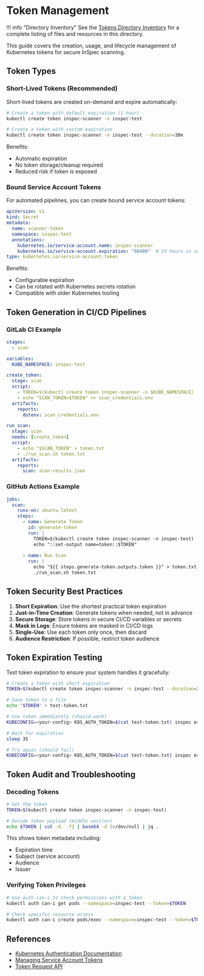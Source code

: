 # Token Management

!!! info "Directory Inventory"
    See the [Tokens Directory Inventory](inventory.md) for a complete listing of files and resources in this directory.

This guide covers the creation, usage, and lifecycle management of Kubernetes tokens for secure InSpec scanning.

## Token Types

### Short-Lived Tokens (Recommended)

Short-lived tokens are created on-demand and expire automatically:

```bash
# Create a token with default expiration (1 hour)
kubectl create token inspec-scanner -n inspec-test

# Create a token with custom expiration
kubectl create token inspec-scanner -n inspec-test --duration=30m
```

Benefits:
- Automatic expiration
- No token storage/cleanup required
- Reduced risk if token is exposed

### Bound Service Account Tokens

For automated pipelines, you can create bound service account tokens:

```yaml
apiVersion: v1
kind: Secret
metadata:
  name: scanner-token
  namespace: inspec-test
  annotations:
    kubernetes.io/service-account.name: inspec-scanner
    kubernetes.io/service-account.expiration: "86400"  # 24 hours in seconds
type: kubernetes.io/service-account-token
```

Benefits:
- Configurable expiration
- Can be rotated with Kubernetes secrets rotation
- Compatible with older Kubernetes tooling

## Token Generation in CI/CD Pipelines

### GitLab CI Example

```yaml
stages:
  - scan

variables:
  KUBE_NAMESPACE: inspec-test

create_token:
  stage: scan
  script:
    - TOKEN=$(kubectl create token inspec-scanner -n $KUBE_NAMESPACE)
    - echo "SCAN_TOKEN=$TOKEN" >> scan_credentials.env
  artifacts:
    reports:
      dotenv: scan_credentials.env

run_scan:
  stage: scan
  needs: [create_token]
  script:
    - echo "$SCAN_TOKEN" > token.txt
    - ./run_scan.sh token.txt
  artifacts:
    reports:
      scan: scan-results.json
```

### GitHub Actions Example

```yaml
jobs:
  scan:
    runs-on: ubuntu-latest
    steps:
      - name: Generate Token
        id: generate-token
        run: |
          TOKEN=$(kubectl create token inspec-scanner -n inspec-test)
          echo "::set-output name=token::$TOKEN"
          
      - name: Run Scan
        run: |
          echo "${{ steps.generate-token.outputs.token }}" > token.txt
          ./run_scan.sh token.txt
```

## Token Security Best Practices

1. **Short Expiration**: Use the shortest practical token expiration
2. **Just-in-Time Creation**: Generate tokens when needed, not in advance
3. **Secure Storage**: Store tokens in secure CI/CD variables or secrets
4. **Mask in Logs**: Ensure tokens are masked in CI/CD logs
5. **Single-Use**: Use each token only once, then discard
6. **Audience Restriction**: If possible, restrict token audience

## Token Expiration Testing

Test token expiration to ensure your system handles it gracefully:

```bash
# Create a token with short expiration
TOKEN=$(kubectl create token inspec-scanner -n inspec-test --duration=30s)

# Save token to a file
echo "$TOKEN" > test-token.txt

# Use token immediately (should work)
KUBECONFIG=<your-config> K8S_AUTH_TOKEN=$(cat test-token.txt) inspec exec ...

# Wait for expiration
sleep 35

# Try again (should fail)
KUBECONFIG=<your-config> K8S_AUTH_TOKEN=$(cat test-token.txt) inspec exec ...
```

## Token Audit and Troubleshooting

### Decoding Tokens

```bash
# Get the token
TOKEN=$(kubectl create token inspec-scanner -n inspec-test)

# Decode token payload (middle section)
echo $TOKEN | cut -d. -f2 | base64 -d 2>/dev/null | jq .
```

This shows token metadata including:
- Expiration time
- Subject (service account)
- Audience
- Issuer

### Verifying Token Privileges

```bash
# Use auth can-i to check permissions with a token
kubectl auth can-i get pods --namespace=inspec-test --token=$TOKEN

# Check specific resource access
kubectl auth can-i create pods/exec --namespace=inspec-test --token=$TOKEN --resource-name=target-pod
```

## References

- [Kubernetes Authentication Documentation](https://kubernetes.io/docs/reference/access-authn-authz/authentication/)
- [Managing Service Account Tokens](https://kubernetes.io/docs/reference/access-authn-authz/service-accounts-admin/)
- [Token Request API](https://kubernetes.io/docs/reference/kubernetes-api/authentication-resources/token-request-v1/)